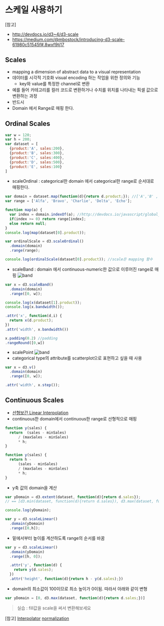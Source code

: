 스케일 사용하기
===

[참고]
- http://devdocs.io/d3~4/d3-scale
- https://medium.com/@mbostock/introducing-d3-scale-61980c51545f#.8wxf9tj17


Scales
----
 - mapping a dimension of abstract data to a visual representation
 - 데이터를 시각적 기호화 visual encoding 하는 작업을 위한 정의와 기능
   - key와 value를 특정한 channel로 변환
 - 예를 들어 카테고리를 컬러 코드로 변환하거나 수치를 위치를 나타내는 픽셀 값으로 변환하는 과정
 - 반드시
 - Domain 에서 Range로 매핑 한다.

Ordinal Scales
---

``` javascript
var w = 120;
var h = 200;
var dataset = [
  {product:'A', sales:200},
  {product:'B', sales:300},
  {product:'C', sales:400},
  {product:'D', sales:500},
  {product:'E', sales:100}
]
```

- scaleOrdinal : categorical한 domain 에서 categorical한 range로 순서대로 매핑한다.

``` javascript
var domain = dataset.map(function(d){return d.product;}); //['A','B' , ...] http://devdocs.io/javascript/global_objects/array/map
var range = ['Alfa', 'Bravo', 'Charlie', 'Delta', 'Echo'];

function map(a) {
  var index = domain.indexOf(a); //http://devdocs.io/javascript/global_objects/array/indexof
  if(index >= 0) return range[index];
  else return null;
}
console.log(map(dataset[0].product));

var ordinalScale = d3.scaleOrdinal()
  .domain(domain)
  .range(range);

console.log(ordinalScale(dataset[0].product)); //scale은 mapping 함수
```

- scaleBand : domain 에서 continuous-numeric한 값으로 이루어진 range로 매핑
![band](https://raw.githubusercontent.com/d3/d3-scale/master/img/band.png)

```javascript
var x = d3.scaleBand()
  .domain(domain)
  .range([0, w]);

console.log(x(dataset[1].product));
console.log(x.bandwidth());
```

```javascript
.attr('x', function(d,i) {
  return x(d.product);
})
.attr('width', x.bandwidth())
```

```javascript
x.padding(0.2) //padding
.rangeRound([0,w])
```

- scalePoint
![band](https://raw.githubusercontent.com/d3/d3-scale/master/img/point.png)
 - categorical type의 attribute를 scatterplot으로 표현하고 싶을 때 사용

```javascript
var x = d3.v()
  .domain(domain)
  .range([0, w]);

.attr('width', x.step());
```


Continuous Scales
---

- [선형보간 Linear Interpolation](https://ko.wikipedia.org/wiki/%EC%84%A0%ED%98%95_%EB%B3%B4%EA%B0%84%EB%B2%95)
- continuous한 domain에서 continuous한 range로 선형적으로 매핑

```javascript
function y(sales) {
  return  (sales - minSales)
      / (maxSales - minSales)
      * h;
}
```

```javascript
function y(sales) {
  return h -
      (sales - minSales)
      / (maxSales - minSales)
      * h;
}
```

- y축 값의 domain을 계산

```javascript
var yDomain = d3.extent(dataset, function(d){return d.sales});
// == [d3.min(dataset, function(d){return d.sales}), d3.max(dataset, function(d){return d.sales})];

console.log(yDomain);
```

```javascript
var y = d3.scaleLinear()
  .domain(yDomain)
  .range([0,h]);
```

- 밑에서부터 높이를 계산하도록 range의 순서를 바꿈

```javascript
var y = d3.scaleLinear()
  .domain(yDomain)
  .range([h, 0]);

  .attr('y', function(d) {
    return y(d.sales);
  })
  .attr('height', function(d){return h - y(d.sales);})

```

- domain의 최소값이 100이므로 최소 높이가 0이됨. 따라서 아래와 같이 변형

```javascript
var yDomain = [0, d3.max(dataset, function(d){return d.sales;})]

```


> 실습 : fill값을 scale을 써서 변환해보세요

[참고] [Interpolator](http://devdocs.io/d3~4/d3-interpolate)
[normalization](https://en.wikipedia.org/wiki/Normalization_(statistics))
